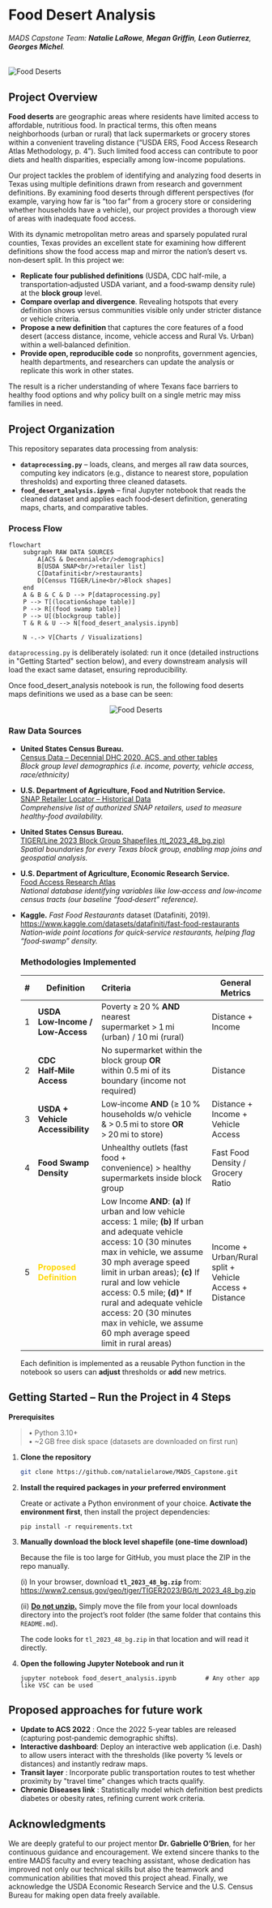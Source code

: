 # Food Desert Analysis  

###### MADS Capstone Team: **Natalie LaRowe**, **Megan Griffin**, **Leon Gutierrez**, **Georges Michel**.  

![Food Deserts](images/food_deserts.JPG)

## Project Overview  
**Food deserts** are geographic areas where residents have limited access to affordable, nutritious food. In practical terms, this often means neighborhoods (urban or rural) that lack supermarkets or grocery stores within a convenient traveling distance (“USDA ERS, Food Access Research Atlas Methodology, p. 4”). Such limited food access can contribute to poor diets and health disparities, especially among low-income populations.  

Our project tackles the problem of identifying and analyzing food deserts in Texas using multiple definitions drawn from research and government definitions. By examining food deserts through different perspectives (for example, varying how far is “too far” from a grocery store or considering whether households have a vehicle),  our project provides a thorough view of areas with inadequate food access.    

With its dynamic metropolitan metro areas and sparsely populated rural counties, Texas provides an excellent state for examining how different definitions show the food access map and mirror the nation’s desert vs. non‑desert split. In this project we:

* **Replicate four published definitions** (USDA, CDC half-mile, a transportation‑adjusted USDA variant, and a food‑swamp density rule) at the **block group** level.  
* **Compare overlap and divergence**. Revealing hotspots that every definition shows versus communities visible only under stricter distance or vehicle criteria.  
* **Propose a new definition** that captures the core features of a food desert (access distance, income, vehicle access and Rural Vs. Urban) within a well‑balanced definition.
* **Provide open, reproducible code**  so nonprofits, government agencies, health departments, and researchers can update the analysis or replicate this work in other states.

The result is a richer understanding of where Texans face barriers to healthy food options and why policy built on a single metric may miss families in need.



## Project Organization  

This repository separates data processing from analysis:

* **`dataprocessing.py`** – loads, cleans, and merges all raw data sources, computing key indicators (e.g., distance to nearest store, population thresholds) and exporting three cleaned datasets.  
* **`food_desert_analysis.ipynb`** – final Jupyter notebook that reads the cleaned dataset and applies each food‑desert definition, generating maps, charts, and comparative tables. 



### Process Flow

```mermaid
flowchart 
    subgraph RAW DATA SOURCES
        A[ACS & Decennial<br/>demographics] 
        B[USDA SNAP<br/>retailer list] 
        C[Datafiniti<br/>restaurants] 
        D[Census TIGER/Line<br/>Block shapes]
    end
    A & B & C & D --> P[dataprocessing.py]
    P --> T[(location&shape table)]
    P --> R[(food swamp table)]
    P --> U[(blockgroup table)]
    T & R & U --> N[food_desert_analysis.ipynb]

    N -.-> V[Charts / Visualizations]
```

`dataprocessing.py` is deliberately isolated: run it once (detailed instructions in "Getting Started" section below), and every downstream analysis will load the exact same dataset, ensuring reproducibility. 

Once food_desert_analysis notebook is run, the following food deserts maps definitions we used as a base can be seen: 

<p align="center">
  <img src="images/maps.JPG" alt="Food Deserts">
</p>

### Raw Data Sources

* **United States Census Bureau.**  
  [Census Data – Decennial DHC 2020, ACS, and other tables](https://data.census.gov/table)  
  *Block group level demographics (i.e. income, poverty, vehicle access, race/ethnicity)*

* **U.S. Department of Agriculture, Food and Nutrition Service.**  
  [SNAP Retailer Locator – Historical Data](https://www.fns.usda.gov/snap/retailer/historical-data)  
  *Comprehensive list of authorized SNAP retailers, used to measure healthy‑food availability.*

* **United States Census Bureau.**  
  [TIGER/Line 2023 Block Group Shapefiles (tl_2023_48_bg.zip)](https://www2.census.gov/geo/tiger/TIGER2023/BG/tl_2023_48_bg.zip)  
  *Spatial boundaries for every Texas block group, enabling map joins and geospatial analysis.*

* **U.S. Department of Agriculture, Economic Research Service.**  
  [Food Access Research Atlas](https://www.ers.usda.gov/data-products/food-access-research-atlas/)  
  *National database identifying variables like low‑access and low‑income census tracts (our baseline “food‑desert” reference).*

* **Kaggle.** *Fast Food Restaurants* dataset (Datafiniti, 2019).  
  <https://www.kaggle.com/datasets/datafiniti/fast-food-restaurants>  
  *Nation‑wide point locations for quick‑service restaurants, helping flag “food‑swamp” density.*

  

  ### Methodologies Implemented  

  | #    | Definition                                               | Criteria                                                     | General Metrics                                         |
  | ---- | -------------------------------------------------------- | :----------------------------------------------------------- | ------------------------------------------------------- |
  | 1    | **USDA Low‑Income / Low‑Access**                         | Poverty ≥ 20 % **AND** nearest supermarket > 1 mi (urban) / 10 mi (rural) | Distance + Income                                       |
  | 2    | **CDC Half‑Mile Access**                                 | No supermarket within the block group **OR** within 0.5 mi of its boundary (income not required) | Distance                                                |
  | 3    | **USDA + Vehicle Accessibility**                         | Low‑income **AND** (≥ 10 % households w/o vehicle & > 0.5 mi to store **OR** > 20 mi to store) | Distance + Income + Vehicle Access                      |
  | 4    | **Food Swamp Density**                                   | Unhealthy outlets (fast food + convenience) > healthy supermarkets inside block group | Fast Food Density / Grocery Ratio                       |
  | 5    | <span style="color:gold;">**Proposed Definition**</span> | Low Income **AND**:  **(a)** If urban and low vehicle access: 1 mile; **(b)** If urban and adequate vehicle access: 10 (30 minutes max in vehicle, we assume 30 mph average speed limit in urban areas); **(c)** If rural and low vehicle access: 0.5 mile; **(d)*** If rural and adequate vehicle access: 20 (30 minutes max in vehicle, we assume 60 mph average speed limit in rural areas) | Income + Urban/Rural split +  Vehicle Access + Distance |

  Each definition is implemented as a reusable Python function in the notebook so users can **adjust** thresholds or **add** new metrics.  

  

## Getting Started – Run the Project in 4 Steps

**Prerequisites**  
> • Python 3.10+   
> • ~2 GB free disk space (datasets are downloaded on first run)  

1. **Clone the repository**

   ```bash
   git clone https://github.com/natalielarowe/MADS_Capstone.git
   ```

2. **Install the required packages in *your* preferred environment**

   Create or activate a Python environment of your choice. **Activate the environment first**, then install the project dependencies:

   ```shell
   pip install -r requirements.txt      
   ```

3. **Manually download the block level shapefile (one‑time download)**

   Because the file is too large for GitHub, you must place the ZIP in the repo manually.

   (i) In your browser, download **`tl_2023_48_bg.zip`** from:  
      <https://www2.census.gov/geo/tiger/TIGER2023/BG/tl_2023_48_bg.zip>

   (ii) <u>**Do not unzip.**</u> Simply move the file from your local downloads directory into the project’s root folder (the same folder that contains this `README.md`).  
   
      The code looks for `tl_2023_48_bg.zip` in that location and will read it directly.

4. **Open the following Jupyter Notebook and run it**

   ```shell
   jupyter notebook food_desert_analysis.ipynb        # Any other app like VSC can be used
   ```

   

## Proposed approaches for future work 

* **Update to ACS 2022** : Once the 2022 5-year tables are released (capturing post‑pandemic demographic shifts).  
* **Interactive dashboard**: Deploy an interactive web application (i.e. Dash) to allow users interact with the thresholds (like poverty %  levels or distances) and instantly redraw maps.  
* **Transit layer** : Incorporate public transportation routes to test whether proximity by "travel time" changes which tracts qualify.  
* **Chronic Diseases link** : Statistically model which definition best predicts diabetes or obesity rates, refining current work criteria.

## Acknowledgments  
We are deeply grateful to our project mentor **Dr. Gabrielle O’Brien**, for her continuous guidance and encouragement. We extend sincere thanks to the entire MADS faculty and every teaching assistant, whose dedication has improved not only our technical skills but also the teamwork and communication abilities that moved this project ahead. Finally, we acknowledge the USDA Economic Research Service and the U.S. Census Bureau for making open data freely available.




























